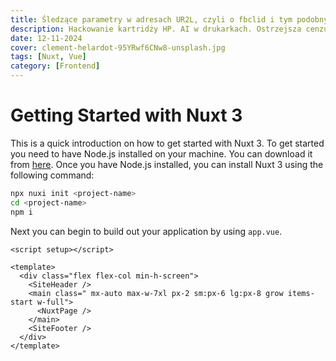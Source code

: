 ```yaml
---
title: Śledzące parametry w adresach UR2L, czyli o fbclid i tym podobnych
description: Hackowanie kartridży HP. AI w drukarkach. Ostrzejsza cenzura internetu we Włoszech. Zapraszamy do dwudziestego wydania ICD News!
date: 12-11-2024
cover: clement-helardot-95YRwf6CNw8-unsplash.jpg
tags: [Nuxt, Vue]
category: [Frontend]
---
```


# Getting Started with Nuxt 3

This is a quick introduction on how to get started with Nuxt 3. To get started you need to have Node.js installed on your machine. You can download it from [here](https://nodejs.org/en/download/). Once you have Node.js installed, you can install Nuxt 3 using the following command:

```bash
npx nuxi init <project-name>
cd <project-name>
npm i
```

Next you can begin to build out your application by using `app.vue`.

```vue
<script setup></script>

<template>
  <div class="flex flex-col min-h-screen">
    <SiteHeader />
    <main class=" mx-auto max-w-7xl px-2 sm:px-6 lg:px-8 grow items-start w-full">
      <NuxtPage />
    </main>
    <SiteFooter />
  </div>
</template>
```
